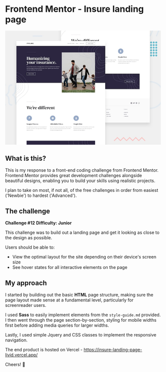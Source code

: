 # Frontend Mentor - Insure landing page

![Design preview for the Insure landing page coding challenge](./design/desktop-preview.jpg)

## What is this?
This is my response to a front-end coding challenge from Frontend Mentor. Frontend Mentor provides great development challenges alongside beautiful designs, enabling you to build your skills using realistic projects.

I plan to take on most, if not all, of the free challenges in order from easiest ('Newbie') to hardest ('Advanced').

## The challenge
**Challenge #12**
**Difficulty: Junior**

This challenge was to build out a landing page and get it looking as close to the design as possible.

Users should be able to:

- View the optimal layout for the site depending on their device's screen size
- See hover states for all interactive elements on the page

## My approach
I started by building out the basic **HTML** page structure, making sure the page layout made sense at a fundamental level, particularly for screenreader users.

I used **Sass** to easily implement elements from the `style-guide.md` provided. I then went through the page section-by-section, styling for mobile widths first before adding media queries for larger widths.

Lastly, I used simple Jquery and CSS classes to implement the responsive navigation.

The end product is hosted on Vercel - https://insure-landing-page-livid.vercel.app/

Cheers! 🍻
